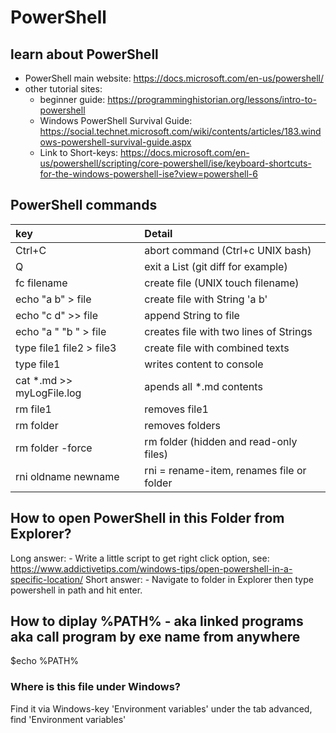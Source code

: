 # PowerShell
## learn about PowerShell
* PowerShell main website: https://docs.microsoft.com/en-us/powershell/
* other tutorial sites:
  * beginner guide: https://programminghistorian.org/lessons/intro-to-powershell
  * Windows PowerShell Survival Guide: https://social.technet.microsoft.com/wiki/contents/articles/183.windows-powershell-survival-guide.aspx
  * Link to Short-keys: https://docs.microsoft.com/en-us/powershell/scripting/core-powershell/ise/keyboard-shortcuts-for-the-windows-powershell-ise?view=powershell-6

## PowerShell commands
| key           			| Detail         |
| :-------------------------| :------------- |
| Ctrl+C 	    			| abort command (Ctrl+c UNIX bash)   	|
| Q							| exit a List (git diff for example)	|
| fc filename   			| create file (UNIX touch filename) 	|
| echo "a b" > file  		| create file with String 'a b'  		|
| echo "c d" >> file  		| append String to file         		|
| echo "a " "b " > file 	| creates file with two lines of Strings  |
| type file1 file2 > file3  | create file with combined texts  		|
| type file1    			| writes content to console  			|
| cat *.md >> myLogFile.log | apends all *.md contents				|
| rm file1      			| removes file1             			|
| rm folder     			| removes folders           			|
| rm folder -force   		| rm folder (hidden and read-only files)  |
| rni oldname newname 		| rni = rename-item, renames file or folder  |

## How to open PowerShell in this Folder from Explorer?
Long answer: - Write a little script to get right click option, see: https://www.addictivetips.com/windows-tips/open-powershell-in-a-specific-location/
Short answer: - Navigate to folder in Explorer then type powershell in path and hit enter.

## How to diplay %PATH% - aka linked programs aka call program by exe name from anywhere
$echo %PATH%
### Where is this file under Windows?
Find it via Windows-key 'Environment variables' under the tab advanced, find 'Environment variables'